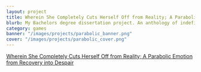 ```yaml
---
layout: project
title: Wherein She Completely Cuts Herself Off from Reality; A Parabolic Emotion from Recovery into Despair
blurb: My Bachelors degree dissertation project. An anthology of indefinitely repeatable poetic games.
category: games
banner: "/images/projects/parabolic_banner.png"
cover: "/images/projects/parabolic_cover.png"
---
```

[Wherein She Completely Cuts Herself Off from Reality; A Parabolic Emotion from Recovery into Despair](https://kimeraroyal.itch.io/parabolic-emotion)